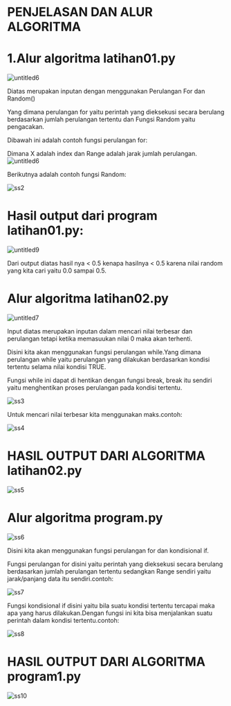 # PENJELASAN DAN ALUR ALGORITMA

# 1.Alur algoritma latihan01.py
![untitled6](https://user-images.githubusercontent.com/46512504/53005506-f64b9300-3465-11e9-9d6f-16edbdd47a4a.jpg)

Diatas merupakan inputan dengan menggunakan Perulangan For dan Random()

Yang dimana perulangan for yaitu perintah yang dieksekusi secara berulang berdasarkan jumlah perulangan tertentu dan 
Fungsi Random yaitu pengacakan.

Dibawah ini adalah contoh fungsi perulangan for:

Dimana X adalah index dan Range adalah jarak jumlah perulangan.
![untitled6](https://user-images.githubusercontent.com/46512504/53006184-50992380-3467-11e9-84c5-d8be28ca2334.jpg)

Berikutnya adalah contoh fungsi Random:

![ss2](https://user-images.githubusercontent.com/46512504/53006795-812d8d00-3468-11e9-95ec-b4d536568b20.jpg)

# Hasil output dari program latihan01.py:

![untitled9](https://user-images.githubusercontent.com/46512504/53007084-1d579400-3469-11e9-95ca-c05a8d029c6d.jpg)

Dari output diatas hasil nya < 0.5 kenapa hasilnya < 0.5 karena nilai random yang kita cari yaitu 0.0 sampai 0.5.

# Alur algoritma latihan02.py

![untitled7](https://user-images.githubusercontent.com/46512504/53005516-fb104700-3465-11e9-844d-0f3f18cfc514.jpg)

Input diatas merupakan inputan dalam mencari nilai terbesar dan perulangan tetapi ketika memasuukan nilai 0 maka
akan terhenti.

Disini kita akan menggunakan fungsi perulangan while.Yang dimana perulangan while yaitu perulangan yang dilakukan
berdasarkan kondisi tertentu selama nilai kondisi TRUE.

Fungsi while ini dapat di hentikan dengan fungsi break, break itu sendiri yaitu menghentikan proses perulangan
pada kondisi tertentu.

![ss3](https://user-images.githubusercontent.com/46512504/53012976-1172ce80-3477-11e9-8a03-154cb503db7c.jpg)

Untuk mencari nilai terbesar kita menggunakan maks.contoh:

![ss4](https://user-images.githubusercontent.com/46512504/53013241-d7ee9300-3477-11e9-9c0a-15b3ef1145df.jpg)

# HASIL OUTPUT DARI ALGORITMA latihan02.py

![ss5](https://user-images.githubusercontent.com/46512504/53013597-c0fc7080-3478-11e9-885e-ef850d764ed3.jpg)

# Alur algoritma program.py

![ss6](https://user-images.githubusercontent.com/46512504/53013963-9f4fb900-3479-11e9-9e11-ec4f802f8c99.jpg)

Disini kita akan menggunakan fungsi perulangan for dan kondisional if.

Fungsi perulangan for disini yaitu perintah yang dieksekusi secara berulang berdasarkan jumlah perulangan
tertentu sedangkan Range sendiri yaitu jarak/panjang data itu sendiri.contoh:

![ss7](https://user-images.githubusercontent.com/46512504/53014127-22710f00-347a-11e9-90f9-415c7b4b6690.jpg)

Fungsi kondisional if disini yaitu bila suatu kondisi tertentu tercapai maka apa yang harus dilakukan.Dengan
fungsi ini kita bisa menjalankan suatu perintah dalam kondisi tertentu.contoh:

![ss8](https://user-images.githubusercontent.com/46512504/53014420-05890b80-347b-11e9-8729-d9f7b85d3bb5.jpg)

# HASIL OUTPUT DARI ALGORITMA program1.py

![ss10](https://user-images.githubusercontent.com/46512504/53014884-59482480-347c-11e9-9d63-c0de7c91b91f.jpg)
